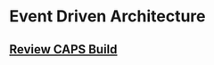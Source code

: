 # Event Driven Architecture

## [Review CAPS Build](https://codefellows.github.io/code-401-javascript-guide/curriculum/apps-and-libraries/caps/)